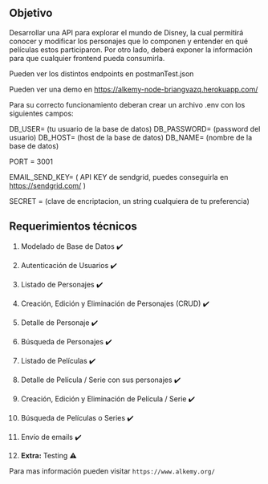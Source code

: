 ## Objetivo

Desarrollar una API para explorar el mundo de Disney, la cual permitirá conocer y modificar los personajes que lo componen y entender en qué películas estos participaron. Por otro lado, deberá exponer la información para que cualquier frontend pueda consumirla.

Pueden ver los distintos endpoints en postmanTest.json

Pueden ver una demo en https://alkemy-node-briangvazq.herokuapp.com/

Para su correcto funcionamiento deberan crear un archivo .env con los siguientes campos:

DB_USER= (tu usuario de la base de datos)
DB_PASSWORD= (password del usuario)
DB_HOST= (host de la base de datos)
DB_NAME= (nombre de la base de datos)

PORT = 3001

EMAIL_SEND_KEY= ( API KEY de sendgrid, puedes conseguirla en https://sendgrid.com/ )

SECRET = (clave de encriptacion, un string cualquiera de tu preferencia)

## Requerimientos técnicos

1.  Modelado de Base de Datos ✔️

2.  Autenticación de Usuarios ✔️

3.  Listado de Personajes ✔️

4.  Creación, Edición y Eliminación de Personajes (CRUD) ✔️

5.  Detalle de Personaje ✔️

6.  Búsqueda de Personajes ✔️

7.  Listado de Películas ✔️

8.  Detalle de Película / Serie con sus personajes ✔️

9.  Creación, Edición y Eliminación de Película / Serie ✔️

10. Búsqueda de Películas o Series ✔️

11. Envío de emails ✔️

12. **Extra:** Testing ⚠️

Para mas información pueden visitar `https://www.alkemy.org/`
